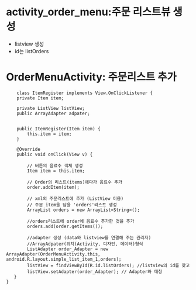 # activity_order_menu:주문 리스트뷰 생성
- listview 생성
- id는 listOrders
# OrderMenuActivity: 주문리스트 추가 

        class ItemRegister implements View.OnClickListener {
        private Item item;

        private ListView listView;
        public ArrayAdapter adpater;


        public ItemRegister(Item item) {
            this.item = item;
        }

        @Override
        public void onClick(View v) {
        
            // 버튼의 음료수 객체 생성
            Item item = this.item;

            // Order의 리스트(items)에다가 음료수 추가
            order.addItem(item);

            // xml의 주문리스트에 추가 (ListView 이용)
            // 주문 item을 담을 'orders'리스트 생성
            ArrayList orders = new ArrayList<String>();
           
            //orders리스트에 order에 음료수 추가한 것을 추가
            orders.add(order.getItems());

            //adapter 생성 (data와 listview를 연결해 주는 관리자)
            //ArrayAdpater(위치(Activity, 디자인, 데이터)형식
            ListAdapter order_Adapter = new ArrayAdapter(OrderMenuActivity.this, android.R.layout.simple_list_item_1,orders);
            listView = findViewById(R.id.listOrders); //listview의 id를 찾고
            listView.setAdapter(order_Adapter); // Adapter와 매칭
       }
    }


